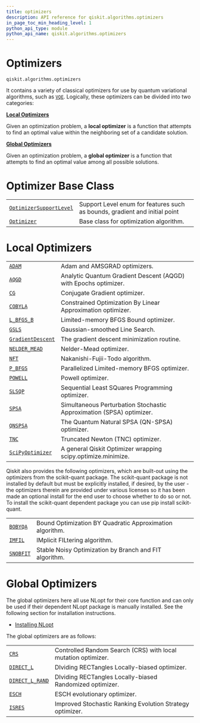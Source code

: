 ```yaml
---
title: optimizers
description: API reference for qiskit.algorithms.optimizers
in_page_toc_min_heading_level: 1
python_api_type: module
python_api_name: qiskit.algorithms.optimizers
---
```


<span id="module-qiskit.algorithms.optimizers" />

<span id="qiskit-algorithms-optimizers" />

# Optimizers

<span id="module-qiskit.algorithms.optimizers" />

`qiskit.algorithms.optimizers`

It contains a variety of classical optimizers for use by quantum variational algorithms, such as [`VQE`](qiskit.algorithms.VQE#qiskit.algorithms.VQE "qiskit.algorithms.VQE"). Logically, these optimizers can be divided into two categories:

**[Local Optimizers](#local-optimizers)**

Given an optimization problem, a **local optimizer** is a function that attempts to find an optimal value within the neighboring set of a candidate solution.

**[Global Optimizers](#global-optimizers)**

Given an optimization problem, a **global optimizer** is a function that attempts to find an optimal value among all possible solutions.

# Optimizer Base Class

|                                                                                                                                                                                       |                                                                            |
| ------------------------------------------------------------------------------------------------------------------------------------------------------------------------------------- | -------------------------------------------------------------------------- |
| [`OptimizerSupportLevel`](qiskit.algorithms.optimizers.OptimizerSupportLevel#qiskit.algorithms.optimizers.OptimizerSupportLevel "qiskit.algorithms.optimizers.OptimizerSupportLevel") | Support Level enum for features such as bounds, gradient and initial point |
| [`Optimizer`](qiskit.algorithms.optimizers.Optimizer#qiskit.algorithms.optimizers.Optimizer "qiskit.algorithms.optimizers.Optimizer")                                                 | Base class for optimization algorithm.                                     |

# Local Optimizers

|                                                                                                                                                               |                                                                      |
| ------------------------------------------------------------------------------------------------------------------------------------------------------------- | -------------------------------------------------------------------- |
| [`ADAM`](qiskit.algorithms.optimizers.ADAM#qiskit.algorithms.optimizers.ADAM "qiskit.algorithms.optimizers.ADAM")                                             | Adam and AMSGRAD optimizers.                                         |
| [`AQGD`](qiskit.algorithms.optimizers.AQGD#qiskit.algorithms.optimizers.AQGD "qiskit.algorithms.optimizers.AQGD")                                             | Analytic Quantum Gradient Descent (AQGD) with Epochs optimizer.      |
| [`CG`](qiskit.algorithms.optimizers.CG#qiskit.algorithms.optimizers.CG "qiskit.algorithms.optimizers.CG")                                                     | Conjugate Gradient optimizer.                                        |
| [`COBYLA`](qiskit.algorithms.optimizers.COBYLA#qiskit.algorithms.optimizers.COBYLA "qiskit.algorithms.optimizers.COBYLA")                                     | Constrained Optimization By Linear Approximation optimizer.          |
| [`L_BFGS_B`](qiskit.algorithms.optimizers.L_BFGS_B#qiskit.algorithms.optimizers.L_BFGS_B "qiskit.algorithms.optimizers.L_BFGS_B")                             | Limited-memory BFGS Bound optimizer.                                 |
| [`GSLS`](qiskit.algorithms.optimizers.GSLS#qiskit.algorithms.optimizers.GSLS "qiskit.algorithms.optimizers.GSLS")                                             | Gaussian-smoothed Line Search.                                       |
| [`GradientDescent`](qiskit.algorithms.optimizers.GradientDescent#qiskit.algorithms.optimizers.GradientDescent "qiskit.algorithms.optimizers.GradientDescent") | The gradient descent minimization routine.                           |
| [`NELDER_MEAD`](qiskit.algorithms.optimizers.NELDER_MEAD#qiskit.algorithms.optimizers.NELDER_MEAD "qiskit.algorithms.optimizers.NELDER_MEAD")                 | Nelder-Mead optimizer.                                               |
| [`NFT`](qiskit.algorithms.optimizers.NFT#qiskit.algorithms.optimizers.NFT "qiskit.algorithms.optimizers.NFT")                                                 | Nakanishi-Fujii-Todo algorithm.                                      |
| [`P_BFGS`](qiskit.algorithms.optimizers.P_BFGS#qiskit.algorithms.optimizers.P_BFGS "qiskit.algorithms.optimizers.P_BFGS")                                     | Parallelized Limited-memory BFGS optimizer.                          |
| [`POWELL`](qiskit.algorithms.optimizers.POWELL#qiskit.algorithms.optimizers.POWELL "qiskit.algorithms.optimizers.POWELL")                                     | Powell optimizer.                                                    |
| [`SLSQP`](qiskit.algorithms.optimizers.SLSQP#qiskit.algorithms.optimizers.SLSQP "qiskit.algorithms.optimizers.SLSQP")                                         | Sequential Least SQuares Programming optimizer.                      |
| [`SPSA`](qiskit.algorithms.optimizers.SPSA#qiskit.algorithms.optimizers.SPSA "qiskit.algorithms.optimizers.SPSA")                                             | Simultaneous Perturbation Stochastic Approximation (SPSA) optimizer. |
| [`QNSPSA`](qiskit.algorithms.optimizers.QNSPSA#qiskit.algorithms.optimizers.QNSPSA "qiskit.algorithms.optimizers.QNSPSA")                                     | The Quantum Natural SPSA (QN-SPSA) optimizer.                        |
| [`TNC`](qiskit.algorithms.optimizers.TNC#qiskit.algorithms.optimizers.TNC "qiskit.algorithms.optimizers.TNC")                                                 | Truncated Newton (TNC) optimizer.                                    |
| [`SciPyOptimizer`](qiskit.algorithms.optimizers.SciPyOptimizer#qiskit.algorithms.optimizers.SciPyOptimizer "qiskit.algorithms.optimizers.SciPyOptimizer")     | A general Qiskit Optimizer wrapping scipy.optimize.minimize.         |

Qiskit also provides the following optimizers, which are built-out using the optimizers from the scikit-quant package. The scikit-quant package is not installed by default but must be explicitly installed, if desired, by the user - the optimizers therein are provided under various licenses so it has been made an optional install for the end user to choose whether to do so or not. To install the scikit-quant dependent package you can use pip install scikit-quant.

|                                                                                                                               |                                                          |
| ----------------------------------------------------------------------------------------------------------------------------- | -------------------------------------------------------- |
| [`BOBYQA`](qiskit.algorithms.optimizers.BOBYQA#qiskit.algorithms.optimizers.BOBYQA "qiskit.algorithms.optimizers.BOBYQA")     | Bound Optimization BY Quadratic Approximation algorithm. |
| [`IMFIL`](qiskit.algorithms.optimizers.IMFIL#qiskit.algorithms.optimizers.IMFIL "qiskit.algorithms.optimizers.IMFIL")         | IMplicit FILtering algorithm.                            |
| [`SNOBFIT`](qiskit.algorithms.optimizers.SNOBFIT#qiskit.algorithms.optimizers.SNOBFIT "qiskit.algorithms.optimizers.SNOBFIT") | Stable Noisy Optimization by Branch and FIT algorithm.   |

# Global Optimizers

The global optimizers here all use NLopt for their core function and can only be used if their dependent NLopt package is manually installed. See the following section for installation instructions.

*   [Installing NLopt](qiskit.algorithms.optimizers.nlopts)

The global optimizers are as follows:

|                                                                                                                                                       |                                                               |
| ----------------------------------------------------------------------------------------------------------------------------------------------------- | ------------------------------------------------------------- |
| [`CRS`](qiskit.algorithms.optimizers.CRS#qiskit.algorithms.optimizers.CRS "qiskit.algorithms.optimizers.CRS")                                         | Controlled Random Search (CRS) with local mutation optimizer. |
| [`DIRECT_L`](qiskit.algorithms.optimizers.DIRECT_L#qiskit.algorithms.optimizers.DIRECT_L "qiskit.algorithms.optimizers.DIRECT_L")                     | DIviding RECTangles Locally-biased optimizer.                 |
| [`DIRECT_L_RAND`](qiskit.algorithms.optimizers.DIRECT_L_RAND#qiskit.algorithms.optimizers.DIRECT_L_RAND "qiskit.algorithms.optimizers.DIRECT_L_RAND") | DIviding RECTangles Locally-biased Randomized optimizer.      |
| [`ESCH`](qiskit.algorithms.optimizers.ESCH#qiskit.algorithms.optimizers.ESCH "qiskit.algorithms.optimizers.ESCH")                                     | ESCH evolutionary optimizer.                                  |
| [`ISRES`](qiskit.algorithms.optimizers.ISRES#qiskit.algorithms.optimizers.ISRES "qiskit.algorithms.optimizers.ISRES")                                 | Improved Stochastic Ranking Evolution Strategy optimizer.     |

